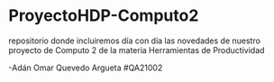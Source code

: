 # ProyectoHDP-Computo2
repositorio donde incluiremos día con día las novedades de nuestro proyecto de Computo 2 de la materia Herramientas de Productividad

-Adán Omar Quevedo Argueta #QA21002
